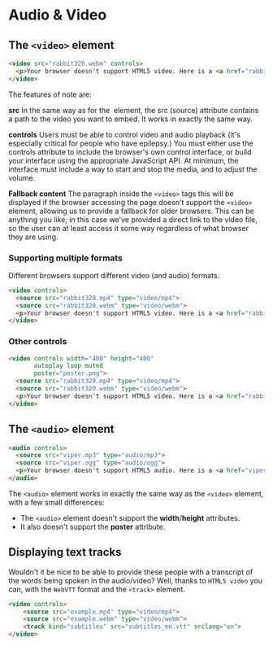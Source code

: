 # Audio & Video

## The `<video>` element

```html
<video src="rabbit320.webm" controls>
  <p>Your browser doesn't support HTML5 video. Here is a <a href="rabbit320.webm">link to the video</a> instead.</p>
</video>
```

The features of note are:

**src**
In the same way as for the <img> element, the src (source) attribute contains a path to the video you want to embed. It works in exactly the same way.

**controls**
Users must be able to control video and audio playback (it's especially critical for people who have epilepsy.) You must either use the controls attribute to include the browser's own control interface, or build your interface using the appropriate JavaScript API. At minimum, the interface must include a way to start and stop the media, and to adjust the volume.

**Fallback content**
The paragraph inside the `<video>` tags this will be displayed if the browser accessing the page doesn't support the `<video>` element, allowing us to provide a fallback for older browsers. This can be anything you like; in this case we've provided a direct link to the video file, so the user can at least access it some way regardless of what browser they are using.

### Supporting multiple formats

Different browsers support different video (and audio) formats.

```html
<video controls>
  <source src="rabbit320.mp4" type="video/mp4">
  <source src="rabbit320.webm" type="video/webm">
  <p>Your browser doesn't support HTML5 video. Here is a <a href="rabbit320.mp4">link to the video</a> instead.</p>
</video>
```

### Other controls

```html
<video controls width="400" height="400"
       autoplay loop muted
       poster="poster.png">
  <source src="rabbit320.mp4" type="video/mp4">
  <source src="rabbit320.webm" type="video/webm">
  <p>Your browser doesn't support HTML5 video. Here is a <a href="rabbit320.mp4">link to the video</a> instead.</p>
</video>
```

## The `<audio>` element

```html
<audio controls>
  <source src="viper.mp3" type="audio/mp3">
  <source src="viper.ogg" type="audio/ogg">
  <p>Your browser doesn't support HTML5 audio. Here is a <a href="viper.mp3">link to the audio</a> instead.</p>
</audio>
```

The `<audio>` element works in exactly the same way as the `<video>` element, with a few small differences:

- The `<audio>` element doesn't support the **width**/**height** attributes.
- It also doesn't support the **poster** attribute.

## Displaying text tracks

Wouldn't it be nice to be able to provide these people with a transcript of the words being spoken in the audio/video? Well, thanks to `HTML5 video` you can, with the `WebVTT` format and the `<track>` element.

```html
<video controls>
    <source src="example.mp4" type="video/mp4">
    <source src="example.webm" type="video/webm">
    <track kind="subtitles" src="subtitles_en.vtt" srclang="en">
</video>
```